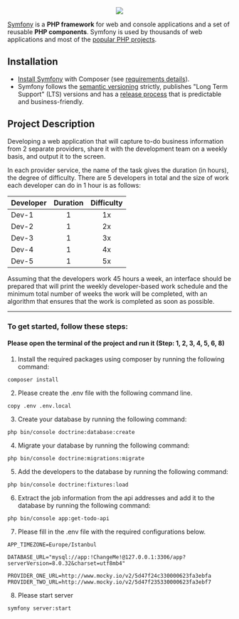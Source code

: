 <p align="center"><a href="https://symfony.com" target="_blank">
    <img src="https://symfony.com/logos/symfony_black_02.svg">
</a></p>

[Symfony][1] is a **PHP framework** for web and console applications and a set
of reusable **PHP components**. Symfony is used by thousands of web
applications and most of the [popular PHP projects][2].

Installation
------------

* [Install Symfony][4] with Composer (see [requirements details][3]).
* Symfony follows the [semantic versioning][5] strictly, publishes "Long Term
  Support" (LTS) versions and has a [release process][6] that is predictable and
  business-friendly.

Project Description
------------
<p>Developing a web application that will capture to-do business information from 2 separate providers, share it with the development team on a weekly basis, and output it to the screen.</p>

<p>In each provider service, the name of the task gives the duration (in hours), the degree of difficulty. There are 5 developers in total and the size of work each developer can do in 1 hour is as follows:</p>

<table>
<thead>
<tr>
<th>Developer</th>
<th>Duration</th>
<th>Difficulty</th>
</tr>
</thead>
<tbody>
<tr>
<td>Dev-1</td>
<td align="center">1</td>
<td align="center">1x</td>
</tr>
<tr>
<td>Dev-2</td>
<td align="center">1</td>
<td align="center">2x</td>
</tr>
<tr>
<td>Dev-3</td>
<td align="center">1</td>
<td align="center">3x</td>
</tr>
<tr>
<td>Dev-4</td>
<td align="center">1</td>
<td align="center">4x</td>
</tr>
<tr>
<td>Dev-5</td>
<td align="center">1</td>
<td align="center">5x</td>
</tr>
</tbody>
</table>

<p>Assuming that the developers work 45 hours a week, an interface should be prepared that will print the weekly developer-based work schedule and the minimum total number of weeks the work will be completed, with an algorithm that ensures that the work is completed as soon as possible.</p>

---

### To get started, follow these steps:

#### Please open the terminal of the project and run it (Step: 1, 2, 3, 4, 5, 6, 8)

1. Install the required packages using composer by running the following command:

```shell
composer install
```

2. Please create the .env file with the following command line.
```shell
copy .env .env.local
```

3. Create your database by running the following command:
```shell
php bin/console doctrine:database:create
```

4. Migrate your database by running the following command:
```shell
php bin/console doctrine:migrations:migrate
```

5. Add the developers to the database by running the following command:
```shell
php bin/console doctrine:fixtures:load
```

6. Extract the job information from the api addresses and add it to the database by running the following command:
````shell
php bin/console app:get-todo-api
````

7. Please fill in the .env file with the required configurations below.
```
APP_TIMEZONE=Europe/Istanbul

DATABASE_URL="mysql://app:!ChangeMe!@127.0.0.1:3306/app?serverVersion=8.0.32&charset=utf8mb4"

PROVIDER_ONE_URL=http://www.mocky.io/v2/5d47f24c330000623fa3ebfa
PROVIDER_TWO_URL=http://www.mocky.io/v2/5d47f235330000623fa3ebf7
```

8. Please start server
```shell
symfony server:start
```

[1]: https://symfony.com
[2]: https://symfony.com/projects
[3]: https://symfony.com/doc/current/reference/requirements.html
[4]: https://symfony.com/doc/current/setup.html
[5]: https://semver.org
[6]: https://symfony.com/doc/current/contributing/community/releases.html